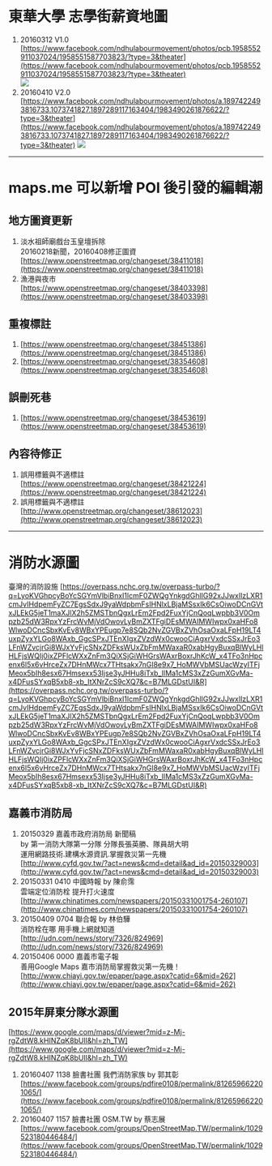 # 東華大學 志學街薪資地圖
1. 20160312 V1.0  
[https://www.facebook.com/ndhulabourmovement/photos/pcb.1958552911037024/1958551587703823/?type=3&theater](https://www.facebook.com/ndhulabourmovement/photos/pcb.1958552911037024/1958551587703823/?type=3&theater)  
![](https://scontent.xx.fbcdn.net/hphotos-xfa1/t31.0-8/12828339_1958551587703823_17994223031869988_o.jpg)  
1. 20160410 V2.0  
[https://www.facebook.com/ndhulabourmovement/photos/a.1897422493816733.1073741827.1897289117163404/1983490261876622/?type=3&theater](https://www.facebook.com/ndhulabourmovement/photos/a.1897422493816733.1073741827.1897289117163404/1983490261876622/?type=3&theater)
![](https://scontent.xx.fbcdn.net/hphotos-xtf1/t31.0-8/13055802_1983490261876622_3632872165488201134_o.jpg)

---

# maps.me 可以新增 POI 後引發的編輯潮
## 地方圖資更新
1. 淡水祖師廟戲台玉皇壇拆除  
20160218新聞，20160408修正圖資  
[https://www.openstreetmap.org/changeset/38411018](https://www.openstreetmap.org/changeset/38411018)
1. 漁港與夜市  
[https://www.openstreetmap.org/changeset/38403398](https://www.openstreetmap.org/changeset/38403398)

## 重複標註
1. [https://www.openstreetmap.org/changeset/38451386](https://www.openstreetmap.org/changeset/38451386)
1. [https://www.openstreetmap.org/changeset/38354608](https://www.openstreetmap.org/changeset/38354608)

## 誤刪死巷
1. [https://www.openstreetmap.org/changeset/38453619](https://www.openstreetmap.org/changeset/38453619)

## 內容待修正
1. 誤用標籤與不適標註  
[https://www.openstreetmap.org/changeset/38421224](https://www.openstreetmap.org/changeset/38421224)
1. 誤用標籤與不適標註  
[http://www.openstreetmap.org/changeset/38612023](http://www.openstreetmap.org/changeset/38612023)

---

# 消防水源圖

臺灣的消防設施
[https://overpass.nchc.org.tw/overpass-turbo/?q=LyoKVGhpcyBoYcSGYmVlbiBnxI1lcmF0ZWQgYnkgdGhlIG92xJJwxIlzLXR1cmJvIHdpemFyZC7EgsSdxJ9yaWdpbmFsIHNlxLBjaMSsxIk6CsOiwoDCnGVtxJLEkG5jeT1maXJlX2h5ZMSTbnQgxLrEm2Fpd2FuxYjCnQoqLwpbb3V0Ompzb25dW3RpxYzFrcWvMjVdOwovLyBmZXTFgiDEsMWAIMWIwpx0xaHFo8WlwoDCncSbxKvEv8WBxYPEugp7e8SQb2NvZGVBxZVhOsaOxaLFpH19LT4uxpZyxYLGo8WAxb_GgcSPxJTEnXIgxZVzdWx0cwooCiAgxrVxdcSSxJrEo3LFnWZvcjrGi8WJxYvFjcSNxZDFksWUxZbFmMWaxaR0xabHgyBuxqBlWyLHlHLFjsWQIj0ixZPFlcWXxZnFm3QiXSjGiWHGrsWAxrBoxrJhKcW_x4TFo3nHpcenx6l5x6vHrceZx7DHnMWcx7THtsakx7nGl8e9x7_HoMWVbMSUacWzyITFjMeox5bIh8esx67Hmsexx53Ijse3yJHHu8iTxb_IlMa1cMS3xZzGumXGvMa-x4DFusSYxqB5xb8-xb_ItXNrZcS9cXQ7&c=B7MLGDstUI&R](https://overpass.nchc.org.tw/overpass-turbo/?q=LyoKVGhpcyBoYcSGYmVlbiBnxI1lcmF0ZWQgYnkgdGhlIG92xJJwxIlzLXR1cmJvIHdpemFyZC7EgsSdxJ9yaWdpbmFsIHNlxLBjaMSsxIk6CsOiwoDCnGVtxJLEkG5jeT1maXJlX2h5ZMSTbnQgxLrEm2Fpd2FuxYjCnQoqLwpbb3V0Ompzb25dW3RpxYzFrcWvMjVdOwovLyBmZXTFgiDEsMWAIMWIwpx0xaHFo8WlwoDCncSbxKvEv8WBxYPEugp7e8SQb2NvZGVBxZVhOsaOxaLFpH19LT4uxpZyxYLGo8WAxb_GgcSPxJTEnXIgxZVzdWx0cwooCiAgxrVxdcSSxJrEo3LFnWZvcjrGi8WJxYvFjcSNxZDFksWUxZbFmMWaxaR0xabHgyBuxqBlWyLHlHLFjsWQIj0ixZPFlcWXxZnFm3QiXSjGiWHGrsWAxrBoxrJhKcW_x4TFo3nHpcenx6l5x6vHrceZx7DHnMWcx7THtsakx7nGl8e9x7_HoMWVbMSUacWzyITFjMeox5bIh8esx67Hmsexx53Ijse3yJHHu8iTxb_IlMa1cMS3xZzGumXGvMa-x4DFusSYxqB5xb8-xb_ItXNrZcS9cXQ7&c=B7MLGDstUI&R)

## 嘉義市消防局
1. 20150329 嘉義市政府消防局 新聞稿  
by 第一消防大隊第一分隊 分隊長張英勝、隊員胡大明  
運用網路技術.建構水源資訊.掌握救災第一先機  
[http://www.cyfd.gov.tw/?act=news&cmd=detail&ad_id=20150329003](http://www.cyfd.gov.tw/?act=news&cmd=detail&ad_id=20150329003)
1. 20150331 0410 中國時報 by 陳俞霈  
雲端定位消防栓 提升打火速度  
[http://www.chinatimes.com/newspapers/20150331001754-260107](http://www.chinatimes.com/newspapers/20150331001754-260107)
1. 20150409 0704 聯合報 by 林伯驊  
消防栓在哪 用手機上網就知道  
[http://udn.com/news/story/7326/824969](http://udn.com/news/story/7326/824969)
1. 20150406 0000 嘉義市電子報  
善用Google Maps 嘉市消防局掌握救災第一先機！  
[http://www.chiayi.gov.tw/epaper/page.aspx?catid=6&mid=262](http://www.chiayi.gov.tw/epaper/page.aspx?catid=6&mid=262)

## 2015年屏東分隊水源圖
[https://www.google.com/maps/d/viewer?mid=z-Mj-rgZdtW8.kHINZqK8bUlI&hl=zh_TW](https://www.google.com/maps/d/viewer?mid=z-Mj-rgZdtW8.kHINZqK8bUlI&hl=zh_TW)
1. 20160407 1138 臉書社團 我們消防家族 by 郭其彰  
[https://www.facebook.com/groups/pdfire0108/permalink/812659662201065/](https://www.facebook.com/groups/pdfire0108/permalink/812659662201065/)
1. 20160407 1157 臉書社團 OSM.TW by 蔡志展
[https://www.facebook.com/groups/OpenStreetMap.TW/permalink/1029523180446484/](https://www.facebook.com/groups/OpenStreetMap.TW/permalink/1029523180446484/)
